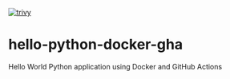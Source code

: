 [![trivy](https://github.com/erich-simplebet/hello-python-docker-trivy/actions/workflows/trivy.yml/badge.svg)](https://github.com/erich-simplebet/hello-python-docker-trivy/actions/workflows/trivy.yml)

# hello-python-docker-gha
Hello World Python application using Docker and GitHub Actions
